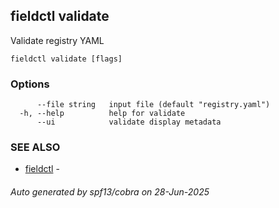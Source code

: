 ## fieldctl validate

Validate registry YAML

```
fieldctl validate [flags]
```

### Options

```
      --file string   input file (default "registry.yaml")
  -h, --help          help for validate
      --ui            validate display metadata
```

### SEE ALSO

* [fieldctl](fieldctl.md)	 - 

###### Auto generated by spf13/cobra on 28-Jun-2025

